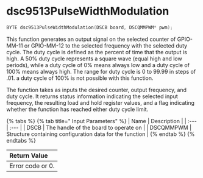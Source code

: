 # dsc9513PulseWidthModulation

```c
BYTE dsc9513PulseWidthModulation(DSCB board, DSCQMMPWM* pwm);
```

This function generates an output signal on the selected counter of GPIO-MM-11 or GPIO-MM-12 to the selected frequency with the selected duty cycle. The duty cycle is defined as the percent of time that the output is high. A 50% duty cycle represents a square wave \(equal high and low periods\), while a duty cycle of 0% means always low and a duty cycle of 100% means always high. The range for duty cycle is 0 to 99.99 in steps of .01. a duty cycle of 100% is not possible with this function.

The function takes as inputs the desired counter, output frequency, and duty cycle. It returns status information indicating the selected input frequency, the resulting load and hold register values, and a flag indicating whether the function has reached either duty cycle limit.

{% tabs %}
{% tab title=" Input Parameters" %}
| Name | Description |
| :--- | :--- |
| DSCB | The handle of the board to operate on |
| DSCQMMPWM | Structure containing configuration data for the function |
{% endtab %}
{% endtabs %}

| Return Value |
| :--- |
| Error code or 0. |

